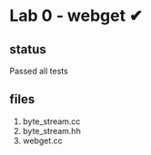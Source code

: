 # Lab 0 - webget ✔
## status
Passed all tests
## files
1. byte_stream.cc
2. byte_stream.hh
3. webget.cc